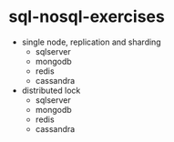 # sql-nosql-exercises

- single node, replication and sharding
  - sqlserver
  - mongodb
  - redis
  - cassandra
- distributed lock
  - sqlserver
  - mongodb
  - redis
  - cassandra
  

